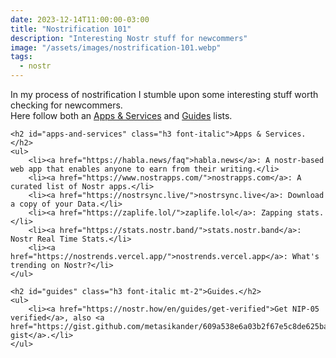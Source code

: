 ```yaml
---
date: 2023-12-14T11:00:00-03:00
title: "Nostrification 101"
description: "Interesting Nostr stuff for newcommers"
image: "/assets/images/nostrification-101.webp"
tags:
  - nostr
---
```


<div class="wrapper mt-2">
    <p>
        In my process of nostrification I stumble upon some interesting stuff worth checking for newcommers.
        <br>Here follow both an <a href="#apps-and-services">Apps & Services</a> and <a href="#guides">Guides</a> lists.
    </p>       

    <h2 id="apps-and-services" class="h3 font-italic">Apps & Services.</h2>
    <ul>
        <li><a href="https://habla.news/faq">habla.news</a>: A nostr-based web app that enables anyone to earn from their writing.</li>
        <li><a href="https://www.nostrapps.com/">nostrapps.com</a>: A curated list of Nostr apps.</li>
        <li><a href="https://nostrsync.live/">nostrsync.live</a>: Download a copy of your Data.</li>
        <li><a href="https://zaplife.lol/">zaplife.lol</a>: Zapping stats.</li>
        <li><a href="https://stats.nostr.band/">stats.nostr.band</a>: Nostr Real Time Stats.</li>
        <li><a href="https://nostrends.vercel.app/">nostrends.vercel.app</a>: What's trending on Nostr?</li>
    </ul>
    
    <h2 id="guides" class="h3 font-italic mt-2">Guides.</h2>
    <ul>
        <li><a href="https://nostr.how/en/guides/get-verified">Get NIP-05 verified</a>, also <a href="https://gist.github.com/metasikander/609a538e6a03b2f67e5c8de625baed3e">this gist</a>.</li>
    </ul>

</div>
